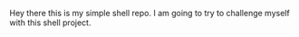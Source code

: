 Hey there this is my simple shell repo.
I am going to try to challenge myself with this shell project.